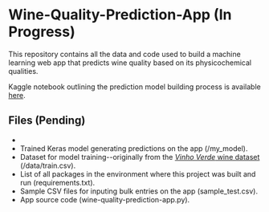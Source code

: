 # Wine-Quality-Prediction-App (In Progress)
This repository contains all the data and code used to build a machine learning web app that predicts wine quality based on its physicochemical qualities.

Kaggle notebook outlining the prediction model building process is available [here](https://www.kaggle.com/ruthgn/predicting-wine-quality-deep-learning-approach).

Files (Pending)
-----
* 
* Trained Keras model generating predictions on the app (/my_model).
* Dataset for model training--originally from the [*Vinho Verde* wine dataset](https://www.kaggle.com/ruthgn/wine-quality-data-set-red-white-wine) (/data/train.csv).
* List of all packages in the environment where this project was built and run (requirements.txt).
* Sample CSV files for inputing bulk entries on the app (sample_test.csv).
* App source code (wine-quality-prediction-app.py).
